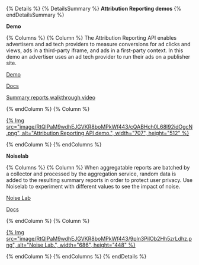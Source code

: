 {% Details %}
{% DetailsSummary %}
**Attribution Reporting demos**
{% endDetailsSummary %}

**Demo**

{% Columns %}
{% Column %}
The Attribution Reporting API enables advertisers and ad tech providers to measure conversions for ad clicks and views, 
ads in a third-party iframe, and ads in a first-party context. In this demo an advertiser uses an ad tech provider to run their ads on a publisher site.

[Demo](https://arapi-home.web.app/)

[Docs](/docs/privacy-sandbox/attribution-reporting/)

[Summary reports walkthrough video](https://drive.google.com/file/d/18RGEx_mrhDJuMsLUK1BZ0cK5FSZRAAqh/view)

{% endColumn %}
{% Column %}

<a href="https://arapi-home.web.app/">{% Img src="image/RtQlPaM9wdhEJGVKR8boMPkWf443/cQABHch0L68I92idOgcN.png", alt="Attribution Reporting API demo.", width="707", height="512" %}</a>

{% endColumn %}
{% endColumns %}


**Noiselab**

{% Columns %}
{% Column %}
When aggregatable reports are batched by a collector and processed by the aggregation service, random data is added to the resulting summary reports in order to protect user privacy. Use Noiselab to experiment with different values to see the impact of noise.

[Noise Lab](https://noise-lab.uc.r.appspot.com/?mode=simple)

[Docs](/docs/privacy-sandbox/attribution-reporting/understanding-noise/)

{% endColumn %}
{% Column %}

<a href="https://noise-lab.uc.r.appspot.com/?mode=simple">{% Img src="image/RtQlPaM9wdhEJGVKR8boMPkWf443/9pln3PilOb2Hh5zrLdhz.png", alt="Noise Lab.", width="686", height="448" %}</a>

{% endColumn %}
{% endColumns %}
{% endDetails %}
